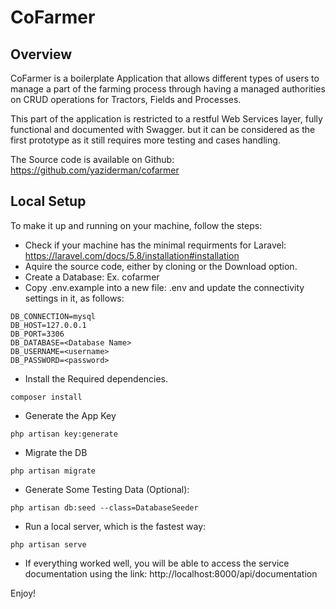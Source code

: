 # CoFarmer

## Overview
CoFarmer is a boilerplate Application that allows different types of users to manage a part of the farming process through having a managed authorities on CRUD operations for Tractors, Fields and Processes.

This part of the application is restricted to a restful Web Services layer, fully functional and documented with Swagger. but it can be considered as the first prototype as it still requires more testing and cases handling.

The Source code is available on Github:  https://github.com/yaziderman/cofarmer

## Local Setup
To make it up and running on your machine, follow the steps:

- Check if your machine has the minimal requirments for Laravel: https://laravel.com/docs/5.8/installation#installation
- Aquire the source code, either by cloning or the Download option.
- Create a Database: Ex. cofarmer
- Copy .env.example into a new file: .env and update the connectivity settings in it, as follows:
```
DB_CONNECTION=mysql
DB_HOST=127.0.0.1
DB_PORT=3306
DB_DATABASE=<Database Name>
DB_USERNAME=<username>
DB_PASSWORD=<password>
```
- Install the Required dependencies.
```
composer install
```
- Generate the App Key
```
php artisan key:generate 
```
- Migrate the DB
```
php artisan migrate
```

- Generate Some Testing Data (Optional):
```
php artisan db:seed --class=DatabaseSeeder
```

- Run a local server, which is the fastest way:
```
php artisan serve
```
- If everything worked well, you will be able to access the service documentation using the link:
http://localhost:8000/api/documentation


Enjoy!
